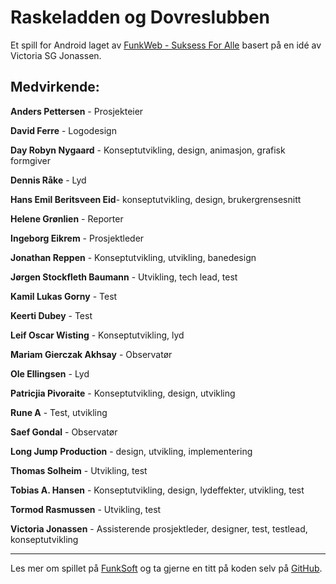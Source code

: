 # Raskeladden og Dovreslubben

Et spill for Android laget av [FunkWeb -  Suksess For Alle](https://funkweb.org) basert på en idé av Victoria SG Jonassen.

## Medvirkende:

**Anders Pettersen** - Prosjekteier

**David Ferre** - Logodesign

**Day Robyn Nygaard** - Konseptutvikling, design, animasjon, grafisk formgiver

**Dennis Råke** - Lyd

**Hans Emil Beritsveen Eid**- konseptutvikling, design, brukergrensesnitt

**Helene Grønlien** - Reporter

**Ingeborg Eikrem** - Prosjektleder

**Jonathan Reppen** - Konseptutvikling, utvikling, banedesign

**Jørgen Stockfleth Baumann** - Utvikling, tech lead, test

**Kamil Lukas Gorny** - Test

**Keerti Dubey** - Test

**Leif Oscar Wisting** - Konseptutvikling, lyd

**Mariam Gierczak Akhsay** - Observatør

**Ole Ellingsen** - Lyd

**Patricjia Pivoraite** - Konseptutvikling, design, utvikling

**Rune A** - Test, utvikling

**Saef Gondal** - Observatør

**Long Jump Production** - design, utvikling, implementering

**Thomas Solheim** - Utvikling, test

**Tobias A. Hansen** - Konseptutvikling, design, lydeffekter, utvikling, test

**Tormod Rasmussen** - Utvikling, test

**Victoria Jonassen** - Assisterende prosjektleder, designer, test, testlead, konseptutvikling

---

Les mer om spillet på [FunkSoft](https://funksoft.no) og ta gjerne en titt på koden selv på [GitHub](https://github.com/FunkWeb/spill6).
